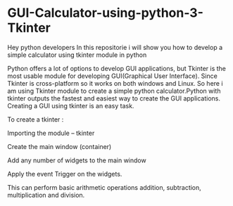 # GUI-Calculator-using-python-3-Tkinter

Hey python developers
In this repositorie i will show you how to develop a simple calculator using tkinter module in python

Python offers a lot of options to develop  GUI applications, but Tkinter is the most usable module for developing GUI(Graphical User
Interface). Since Tkinter is cross-platform so it works on both windows and Linux. So here i am using Tkinter module to create a
simple python calculator.Python with tkinter outputs the fastest and easiest way to create the GUI applications. 
Creating a GUI using tkinter is an easy task.

To create a tkinter :

Importing the module – tkinter

Create the main window (container)

Add any number of widgets to the main window

Apply the event Trigger on the widgets.


 This can perform basic arithmetic operations addition, subtraction, multiplication and division.
